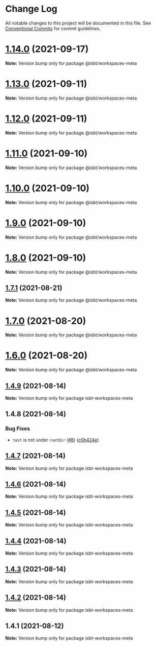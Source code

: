 # Change Log

All notable changes to this project will be documented in this file.
See [Conventional Commits](https://conventionalcommits.org) for commit guidelines.

# [1.14.0](https://github.com/kobiburnley/isbt/compare/@isbt/workspaces-meta@1.13.0...@isbt/workspaces-meta@1.14.0) (2021-09-17)

**Note:** Version bump only for package @isbt/workspaces-meta





# [1.13.0](https://github.com/kobiburnley/isbt/compare/@isbt/workspaces-meta@1.12.0...@isbt/workspaces-meta@1.13.0) (2021-09-11)

**Note:** Version bump only for package @isbt/workspaces-meta





# [1.12.0](https://github.com/kobiburnley/isbt/compare/@isbt/workspaces-meta@1.11.0...@isbt/workspaces-meta@1.12.0) (2021-09-11)

**Note:** Version bump only for package @isbt/workspaces-meta





# [1.11.0](https://github.com/kobiburnley/isbt/compare/@isbt/workspaces-meta@1.10.0...@isbt/workspaces-meta@1.11.0) (2021-09-10)

**Note:** Version bump only for package @isbt/workspaces-meta





# [1.10.0](https://github.com/kobiburnley/isbt/compare/@isbt/workspaces-meta@1.9.0...@isbt/workspaces-meta@1.10.0) (2021-09-10)

**Note:** Version bump only for package @isbt/workspaces-meta





# [1.9.0](https://github.com/kobiburnley/isbt/compare/@isbt/workspaces-meta@1.8.0...@isbt/workspaces-meta@1.9.0) (2021-09-10)

**Note:** Version bump only for package @isbt/workspaces-meta





# [1.8.0](https://github.com/kobiburnley/isbt/compare/@isbt/workspaces-meta@1.7.1...@isbt/workspaces-meta@1.8.0) (2021-09-10)

**Note:** Version bump only for package @isbt/workspaces-meta





## [1.7.1](https://github.com/kobiburnley/isbt/compare/@isbt/workspaces-meta@1.7.0...@isbt/workspaces-meta@1.7.1) (2021-08-21)

**Note:** Version bump only for package @isbt/workspaces-meta





# [1.7.0](https://github.com/kobiburnley/isbt/compare/@isbt/workspaces-meta@1.6.0...@isbt/workspaces-meta@1.7.0) (2021-08-20)

**Note:** Version bump only for package @isbt/workspaces-meta





# [1.6.0](https://github.com/kobiburnley/isbt/compare/@isbt/workspaces-meta@1.5.0...@isbt/workspaces-meta@1.6.0) (2021-08-20)

**Note:** Version bump only for package @isbt/workspaces-meta





## [1.4.9](https://github.com/kobiburnley/isbt/compare/isbt-workspaces-meta@1.4.8...isbt-workspaces-meta@1.4.9) (2021-08-14)

**Note:** Version bump only for package isbt-workspaces-meta





## 1.4.8 (2021-08-14)


### Bug Fixes

* `test` is not under `rootDir` ([#8](https://github.com/kobiburnley/isbt/issues/8)) ([c0b424e](https://github.com/kobiburnley/isbt/commit/c0b424e0817b77d5244c75a62a6b0b130ed45360))





## [1.4.7](https://github.com/kobiburnley/isbt/compare/isbt-workspaces-meta@1.4.6...isbt-workspaces-meta@1.4.7) (2021-08-14)

**Note:** Version bump only for package isbt-workspaces-meta





## [1.4.6](https://github.com/kobiburnley/isbt/compare/isbt-workspaces-meta@1.4.5...isbt-workspaces-meta@1.4.6) (2021-08-14)

**Note:** Version bump only for package isbt-workspaces-meta





## [1.4.5](https://github.com/kobiburnley/isbt/compare/isbt-workspaces-meta@1.4.4...isbt-workspaces-meta@1.4.5) (2021-08-14)

**Note:** Version bump only for package isbt-workspaces-meta





## [1.4.4](https://github.com/kobiburnley/isbt/compare/isbt-workspaces-meta@1.4.3...isbt-workspaces-meta@1.4.4) (2021-08-14)

**Note:** Version bump only for package isbt-workspaces-meta





## [1.4.3](https://github.com/kobiburnley/isbt/compare/isbt-workspaces-meta@1.4.2...isbt-workspaces-meta@1.4.3) (2021-08-14)

**Note:** Version bump only for package isbt-workspaces-meta





## [1.4.2](https://github.com/kobiburnley/isbt/compare/isbt-workspaces-meta@1.4.1...isbt-workspaces-meta@1.4.2) (2021-08-14)

**Note:** Version bump only for package isbt-workspaces-meta





## 1.4.1 (2021-08-12)

**Note:** Version bump only for package isbt-workspaces-meta
